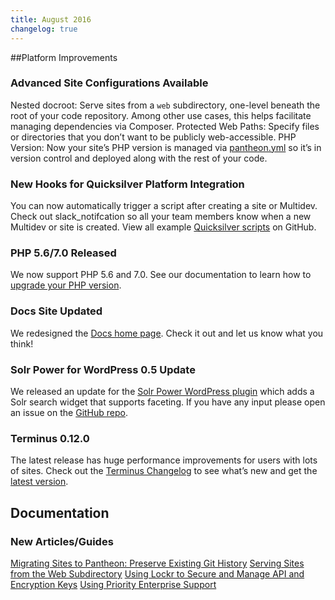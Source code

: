 ```yaml
---
title: August 2016
changelog: true
---
```

##Platform Improvements

### Advanced Site Configurations Available
Nested docroot: Serve sites from a `web` subdirectory, one-level beneath the root of your code repository. Among other use cases, this helps facilitate managing dependencies via Composer.
Protected Web Paths: Specify files or directories that you don’t want to be publicly web-accessible.
PHP Version: Now your site’s PHP version is managed via [pantheon.yml](https://pantheon.io/docs/pantheon-yml/) so it’s in version control and deployed along with the rest of your code.

### New Hooks for Quicksilver Platform Integration
You can now automatically trigger a script after creating a site or Multidev. Check out slack_notifcation so all your team members know when a new Multidev or site is created. View all example [Quicksilver scripts](https://github.com/pantheon-systems/quicksilver-examples/) on GitHub.

### PHP 5.6/7.0 Released
We now support PHP 5.6 and 7.0. See our documentation to learn how to [upgrade your PHP version](https://pantheon.io/docs/php-versions/).

### Docs Site Updated
We redesigned the [Docs home page](https://pantheon.io/docs/). Check it out and let us know what you think!

### Solr Power for WordPress 0.5 Update
We released an update for the [Solr Power WordPress plugin](https://wordpress.org/plugins/solr-power/) which adds a Solr search widget that supports faceting. If you have any input please open an issue on the [GitHub repo](https://github.com/pantheon-systems/solr-power).

### Terminus 0.12.0
The latest release has huge performance improvements for users with lots of sites. Check out the [Terminus Changelog](https://github.com/pantheon-systems/cli/blob/master/CHANGELOG.md) to see what’s new and get the [latest version](https://github.com/pantheon-systems/cli/releases).


## Documentation

### New Articles/Guides

[Migrating Sites to Pantheon: Preserve Existing Git History](/docs/migrate-manual#import-with-git/)
[Serving Sites from the Web Subdirectory](https://pantheon.io/docs/nested-docroot/)
[Using Lockr to Secure and Manage API and Encryption Keys](/docs/guides/lockr/)
[Using Priority Enterprise Support](/docs/priority-enterprise-support/)
